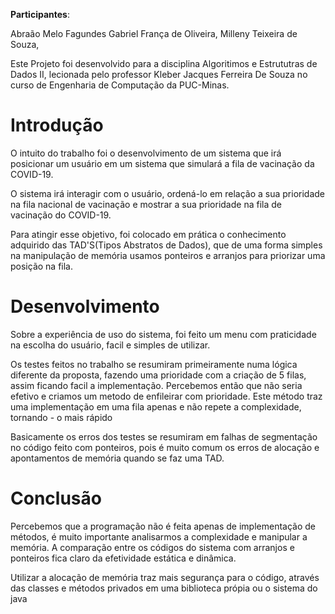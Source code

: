 
**Participantes**: 

Abraão Melo Fagundes
Gabriel França de Oliveira, 
Milleny Teixeira de Souza, 

Este Projeto foi desenvolvido para a disciplina Algoritimos e Estrututras de Dados II, lecionada pelo professor Kleber Jacques Ferreira De Souza no curso de Engenharia de Computação da PUC-Minas.

# **Introdução** 

O intuito do trabalho foi o desenvolvimento de um sistema que irá posicionar um usuário em um sistema que simulará a fila de vacinação da COVID-19. 

O sistema irá interagir com o usuário, ordená-lo em relação a sua prioridade na fila nacional de vacinação e mostrar a sua prioridade na fila de vacinação do COVID-19. 

Para atingir esse objetivo, foi colocado em prática o conhecimento adquirido das TAD'S(Tipos Abstratos de Dados), que de uma forma simples na manipulação de memória usamos ponteiros e arranjos para priorizar uma posição na fila.

# **Desenvolvimento**

Sobre a experiência de uso do sistema, foi feito um menu com praticidade na escolha do usuário, facil e simples de utilizar.

Os testes feitos no trabalho se resumiram primeiramente numa lógica diferente da proposta, fazendo uma prioridade com a criação de 5 filas, assim ficando facil a implementação. Percebemos então que não seria efetivo e criamos um metodo de enfileirar com prioridade. Este método traz uma implementação em uma fila apenas e não repete a complexidade, tornando - o mais rápido

Basicamente os erros dos testes se resumiram em falhas de segmentação no código feito com ponteiros, pois é muito comum os erros de alocação e apontamentos de memória quando se faz uma TAD.

# **Conclusão** 

Percebemos que a programação não é feita apenas de implementação de métodos, é muito importante analisarmos a complexidade e manipular a memória. A comparação entre os códigos do sistema com arranjos e ponteiros fica claro da efetividade estática e dinâmica.

Utilizar a alocação de memória traz mais segurança para o código, através das classes e métodos privados em uma biblioteca própia ou o sistema do java


